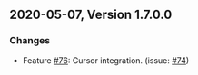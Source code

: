 ## 2020-05-07, Version 1.7.0.0
### Changes
* Feature [#76](https://github.com/opendistro-for-elasticsearch/sql-jdbc/pull/76): Cursor integration. (issue: [#74](https://github.com/opendistro-for-elasticsearch/sql-jdbc/issues/74))
